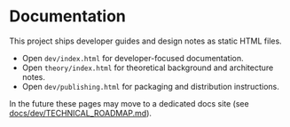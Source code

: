 # Documentation

This project ships developer guides and design notes as static HTML files.

- Open `dev/index.html` for developer-focused documentation.
- Open `theory/index.html` for theoretical background and architecture notes.
- Open `dev/publishing.html` for packaging and distribution instructions.

In the future these pages may move to a dedicated docs site (see
[docs/dev/TECHNICAL_ROADMAP.md](dev/TECHNICAL_ROADMAP.md)).

